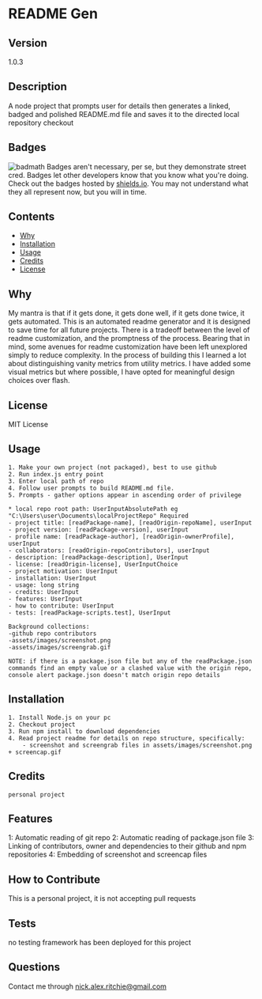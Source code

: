 # README Gen

## Version
1.0.3  

## Description
A node project that prompts user for details then generates a linked, badged and polished README.md file and saves it to the directed local repository checkout

## Badges
![badmath](https://img.shields.io/github/languages/top/nielsenjared/badmath)
Badges aren't necessary, per se, but they demonstrate street cred. Badges let other developers know that you know what you're doing. Check out the badges hosted by [shields.io](https://shields.io/). You may not understand what they all represent now, but you will in time.

## Contents
- [Why](#why)
- [Installation](#installation)
- [Usage](#usage)
- [Credits](#credits)
- [License](#license)

## Why
My mantra is that if it gets done, it gets done well, if it gets done twice, it gets automated. This is an automated readme generator and it is designed to save time for all future projects. There is a  tradeoff between the level of readme customization, and the promptness of the process. Bearing that in mind, some avenues for readme customization have been left unexplored simply to reduce complexity. In the process of building this I learned a lot about distinguishing vanity metrics from utility metrics. I have added some visual metrics but where possible, I have opted for meaningful design choices over flash.

## License
MIT License
## Usage
```
1. Make your own project (not packaged), best to use github
2. Run index.js entry point
3. Enter local path of repo
4. Follow user prompts to build README.md file.
5. Prompts - gather options appear in ascending order of privilege

* local repo root path: UserInputAbsolutePath eg "C:\Users\user\Documents\localProjectRepo" Required   
- project title: [readPackage-name], [readOrigin-repoName], userInput  
- project version: [readPackage-version], userInput  
- profile name: [readPackage-author], [readOrigin-ownerProfile], userInput  
- collaborators: [readOrigin-repoContributors], userInput  
- description: [readPackage-description], UserInput    
- license: [readOrigin-license], UserInputChoice  
- project motivation: UserInput 
- installation: UserInput  
- usage: long string  
- credits: UserInput   
- features: UserInput  
- how to contribute: UserInput    
- tests: [readPackage-scripts.test], UserInput

Background collections:
-github repo contributors
-assets/images/screenshot.png
-assets/images/screengrab.gif 

NOTE: if there is a package.json file but any of the readPackage.json commands find an empty value or a clashed value with the origin repo, console alert package.json doesn't match origin repo details
```

## Installation
```
1. Install Node.js on your pc
2. Checkout project
3. Run npm install to download dependencies
4. Read project readme for details on repo structure, specifically:
	- screenshot and screengrab files in assets/images/screenshot.png + screencap.gif
```

## Credits
```
personal project
```
## Features
1: Automatic reading of git repo
2: Automatic reading of package.json file
3: Linking of contributors, owner and dependencies to their github and npm repositories
4: Embedding of screenshot and screencap files


## How to Contribute
This is a personal project, it is not accepting pull requests
## Tests
no testing framework has been deployed for this project

## Questions
Contact me through nick.alex.ritchie@gmail.com

